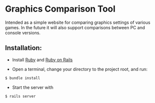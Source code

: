 # Graphics Comparison Tool

Intended as a simple website for comparing graphics settings of various games.
In the future it will also support comparisons between PC and console versions.

## Installation:

  - Install [Ruby](http://www.ruby-lang.org/en/) and [Ruby on Rails](http://rubyonrails.org/)
  
  - Open a terminal, change your directory to the project root, and run:

  ```bash
  $ bundle install
  ```
  
  - Start the server with

  ```bash
  $ rails server
  ```